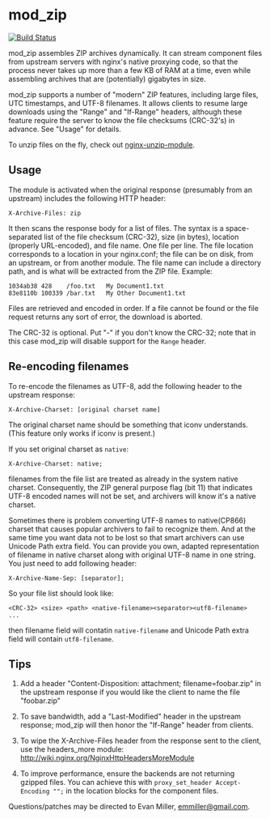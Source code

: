 # mod\_zip

[![Build
Status](https://travis-ci.org/evanmiller/mod_zip.svg?branch=master)](https://travis-ci.org/evanmiller/mod_zip)

mod\_zip assembles ZIP archives dynamically. It can stream component
files from upstream servers with nginx's native proxying code, so that
the process never takes up more than a few KB of RAM at a time, even
while assembling archives that are (potentially) gigabytes in size.

mod\_zip supports a number of "modern" ZIP features, including large
files, UTC timestamps, and UTF-8 filenames. It allows clients to resume
large downloads using the "Range" and "If-Range" headers, although these
feature require the server to know the file checksums (CRC-32's) in
advance. See "Usage" for details.

To unzip files on the fly, check out
[nginx-unzip-module](https://github.com/youzee/nginx-unzip-module).

## Usage

The module is activated when the original response (presumably from an
upstream) includes the following HTTP header:

    X-Archive-Files: zip

It then scans the response body for a list of files. The syntax is a
space-separated list of the file checksum (CRC-32), size (in bytes),
location (properly URL-encoded), and file name. One file per line. The
file location corresponds to a location in your nginx.conf; the file can
be on disk, from an upstream, or from another module. The file name can
include a directory path, and is what will be extracted from the ZIP
file. Example:

    1034ab38 428    /foo.txt   My Document1.txt
    83e8110b 100339 /bar.txt   My Other Document1.txt

Files are retrieved and encoded in order. If a file cannot be found or
the file request returns any sort of error, the download is aborted.

The CRC-32 is optional. Put "-" if you don't know the CRC-32; note that
in this case mod\_zip will disable support for the `Range` header.

## Re-encoding filenames

To re-encode the filenames as UTF-8, add the following header to the
upstream response:

    X-Archive-Charset: [original charset name]

The original charset name should be something that iconv understands.
(This feature only works if iconv is present.)

If you set original charset as `native`:

    X-Archive-Charset: native;

filenames from the file list are treated as already in the system native
charset. Consequently, the ZIP general purpose flag (bit 11) that
indicates UTF-8 encoded names will not be set, and archivers will know
it's a native charset.

Sometimes there is problem converting UTF-8 names to native(CP866)
charset that causes popular archivers to fail to recognize them. And at
the same time you want data not to be lost so that smart archivers can
use Unicode Path extra field. You can provide you own, adapted
representation of filename in native charset along with original UTF-8
name in one string. You just need to add following header:

    X-Archive-Name-Sep: [separator];

So your file list should look like:

    <CRC-32> <size> <path> <native-filename><separator><utf8-filename>
    ...

then filename field will contatin `native-filename` and Unicode Path
extra field will contain `utf8-filename`.

## Tips

1.  Add a header "Content-Disposition: attachment; filename=foobar.zip"
    in the upstream response if you would like the client to name the
    file "foobar.zip"

2.  To save bandwidth, add a "Last-Modified" header in the upstream
    response; mod\_zip will then honor the "If-Range" header from
    clients.

3.  To wipe the X-Archive-Files header from the response sent to the
    client, use the headers\_more module:
    <http://wiki.nginx.org/NginxHttpHeadersMoreModule>

4.  To improve performance, ensure the backends are not returning
    gzipped files. You can achieve this with `proxy_set_header
    Accept-Encoding "";` in the location blocks for the component files.

Questions/patches may be directed to Evan Miller, <emmiller@gmail.com>.